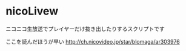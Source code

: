 nicoLivew
========

ニコニコ生放送でプレイヤーだけ抜き出したりするスクリプトです

ここを読んだほうが早い
http://ch.nicovideo.jp/star/blomaga/ar303976

